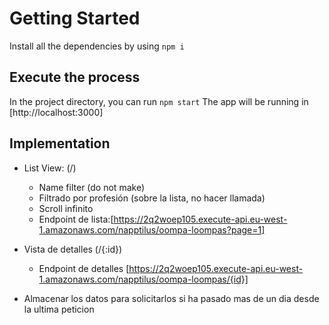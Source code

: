 # Getting Started
 Install all the dependencies by using `npm i`


## Execute the process

In the project directory, you can run `npm start`
The app will be running in [http://localhost:3000]

## Implementation

- List View: (/)
    - Name filter (do not make)
    - Filtrado por profesión (sobre la lista, no hacer llamada)
    - Scroll infinito
    - Endpoint de lista:[https://2q2woep105.execute-api.eu-west-1.amazonaws.com/napptilus/oompa-loompas?page=1]
- Vista de detalles (/{:id})
    - Endpoint de detalles [https://2q2woep105.execute-api.eu-west-1.amazonaws.com/napptilus/oompa-loompas/{id}]

- Almacenar los datos para solicitarlos si ha pasado mas de un dia desde la ultima peticion
